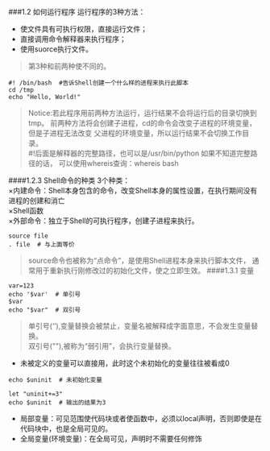###1.2 如何运行程序
运行程序的3种方法：   
* 使文件具有可执行权限，直接运行文件；   
* 直接调用命令解释器来执行程序；   
* 使用suorce执行文件。
> 第3种和前两种使不同的。
```
#! /bin/bash  #告诉Shell创建一个什么样的进程来执行此脚本
cd /tmp
echo "Hello, World!"
```
>Notice:若此程序用前两种方法运行，运行结果不会将运行后的目录切换到tmp。 
前两种方法将会创建子进程，cd的命令会改变子进程的环境变量，但是子进程无法改变
父进程的环境变量，所以运行结果不会切换工作目录。  
> \#!后面是解释器的完整路径，也可以是/usr/bin/python 如果不知道完整路径的话，
可以使用whereis查询：whereis bash

####1.2.3 Shell命令的种类
3个种类：   
×内建命令：Shell本身包含的命令，改变Shell本身的属性设置，在执行期间没有进程的创建和消亡   
×Shell函数   
×外部命令：独立于Shell的可执行程序，创建子进程来执行。

```
source file
. file  # 与上面等价
```
>source命令也被称为“点命令”，是使用Shell进程本身来执行脚本文件，
通常用于重新执行刚修改过的初始化文件，使之立即生效。
####1.3.1 变量
```
var=123
echo '$var'  # 单引号
$var
echo "$var"  # 双引号
```
>单引号(‘’),变量替换会被禁止，变量名被解释成字面意思，不会发生变量替换。   
双引号(""),被称为“弱引用”，会执行变量替换。

* 未被定义的变量可以直接用，此时这个未初始化的变量往往被看成0
```
echo $uninit  # 未初始化变量

let "uninit+=3" 
echo $uninit  # 输出的结果为3
```
* 局部变量：可见范围使代码块或者使函数中，必须以local声明，否则即使是在代码块中，也是全局可见的。
* 全局变量(环境变量)：在全局可见，声明时不需要任何修饰